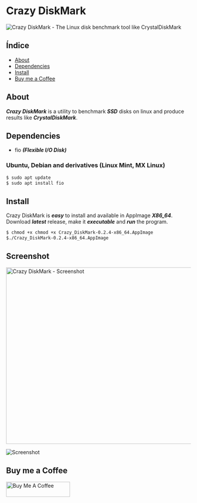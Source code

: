 # Crazy DiskMark


![Crazy DiskMark - The Linux disk benchmark tool like CrystalDiskMark](https://raw.githubusercontent.com/fredcox/crazydiskmark/master/crazydiskmark/images/logo.png "logo")

## Índice

* [About](#about)
* [Dependencies](#dependencies)
* [Install](#install)
* [Buy me a Coffee](#buy-me-a-coffee)


## About

***Crazy DiskMark*** is a utility to benchmark ***SSD*** disks on linux and produce results like ***CrystalDiskMark***.

## Dependencies

- fio ***(Flexible I/O Disk)***

### Ubuntu, Debian and derivatives (Linux Mint, MX Linux)
```bash
$ sudo apt update
$ sudo apt install fio
```

## Install

Crazy DiskMark is ***easy*** to install and available in AppImage ***X86_64***. Download ***latest*** release, make it ***executable*** and ***run*** the program. 

```bash
$ chmod +x chmod +x Crazy_DiskMark-0.2.4-x86_64.AppImage
$./Crazy_DiskMark-0.2.4-x86_64.AppImage
```

## Screenshot

<img src="https://raw.githubusercontent.com/fredcox/crazydiskmark/master/crazydiskmark/images/screenshot.png" alt="Crazy DiskMark - Screenshot" width="780" height="480">

![Screenshot](https://raw.githubusercontent.com/fredcox/crazydiskmark/master/crazydiskmark/images/screenshot.png "screenshot")

## Buy me a Coffee

<a href="https://www.buymeacoffee.com/fredcox" target="_blank"><img src="https://cdn.buymeacoffee.com/buttons/default-orange.png" alt="Buy Me A Coffee" height="41" width="174"></a>
